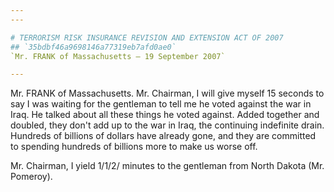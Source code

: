```yaml
---
---

# TERRORISM RISK INSURANCE REVISION AND EXTENSION ACT OF 2007
## `35bdbf46a9698146a77319eb7afd0ae0`
`Mr. FRANK of Massachusetts — 19 September 2007`

---
```



Mr. FRANK of Massachusetts. Mr. Chairman, I will give myself 15 
seconds to say I was waiting for the gentleman to tell me he voted 
against the war in Iraq. He talked about all these things he voted 
against. Added together and doubled, they don't add up to the war in 
Iraq, the continuing indefinite drain. Hundreds of billions of dollars 
have already gone, and they are committed to spending hundreds of 
billions more to make us worse off.

Mr. Chairman, I yield 1/1/2/ minutes to the gentleman from North 
Dakota (Mr. Pomeroy).